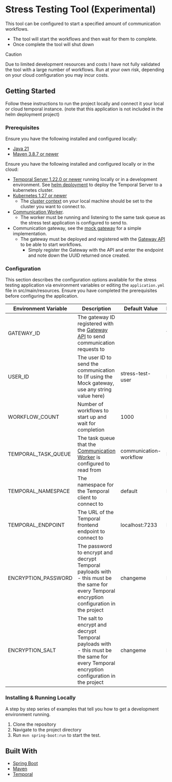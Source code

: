 # Stress Testing Tool (Experimental)

This tool can be configured to start a specified amount of communication workflows.
 - The tool will start the workflows and then wait for them to complete.
 - Once complete the tool will shut down 

> [!CAUTION]
> Due to limited development resources and costs I have not fully validated the tool with a large number of workflows. Run at your own risk, depending on your cloud configuration you may incur costs.

## Getting Started

Follow these instructions to run the project locally and connect it your local or cloud temporal instance. (note that this application is not included in the helm deployment project)

### Prerequisites

Ensure you have the following installed and configured locally:

- [Java 21](https://www.oracle.com/java/technologies/downloads/#java21)
- [Maven 3.8.7 or newer](https://maven.apache.org/download.cgi)

Ensure you have the following installed and configured locally or in the cloud:

- [Temporal Server 1.22.0 or newer](https://learn.temporal.io/getting_started/java/dev_environment/) running locally or in a development environment. See [helm deployment](../deployment/helm) to deploy the Temporal Server to a kubernetes cluster.
- [Kubernetes 1.27 or newer](https://kubernetes.io/releases/download/)
     - The [cluster context](https://kubernetes.io/docs/reference/kubectl/generated/kubectl_config/kubectl_config_set-context/) on your local machine should be set to the cluster you want to connect to.
- [Communication Worker](../communication-worker).
  - The worker must be running and listening to the same task queue as the stress test application is configured to send to.
- Communication gateway, see the [mock gateway](../mock-gateway) for a simple implementation.
  - The gateway must be deployed and registered with the [Gateway API](../gateway-api) to be able to start workflows.
    - Simply register the Gateway with the API and enter the endpoint and note down the UUID returned once created.

### Configuration

This section describes the configuration options available for the stress testing application via environment variables or editing the `application.yml` file in src/main/resources.
Ensure you have completed the prerequisites before configuring the application.

| Environment Variable | Description                                                                                                                                   | Default Value          | Required |
|----------------------|-----------------------------------------------------------------------------------------------------------------------------------------------|------------------------|----------|
| GATEWAY_ID           | The gateway ID registered with the [Gateway API](../gateway-api) to send communication requests to                                            |                        | Y        |
| USER_ID              | The user ID to send the communication to (If using the Mock gateway, use any string value here)                                               | stress-test-user       | N        |
| WORKFLOW_COUNT       | Number of workflows to start up and wait for completion                                                                                       | 1000                   | N        |
| TEMPORAL_TASK_QUEUE  | The task queue that the [Communication Worker](../communication-worker) is configured to read from                                            | communication-workflow | N        |
| TEMPORAL_NAMESPACE   | The namespace for the Temporal client to connect to                                                                                           | default                | N        |
| TEMPORAL_ENDPOINT    | The URL of the Temporal frontend endpoint to connect to                                                                                       | localhost:7233         | N        |
| ENCRYPTION_PASSWORD  | The password to encrypt and decrypt Temporal payloads with - this must be the same for every Temporal encryption configuration in the project | changeme               | N        |
| ENCRYPTION_SALT      | The salt to encrypt and decrypt Temporal payloads with - this must be the same for every Temporal encryption configuration in the project     | changeme               | N        |



### Installing & Running Locally

A step by step series of examples that tell you how to get a development environment running.

1. Clone the repository
2. Navigate to the project directory
3. Run `mvn spring-boot:run` to start the test.


## Built With
- [Spring Boot](https://spring.io/projects/spring-boot)
- [Maven](https://maven.apache.org/)
- [Temporal](https://temporal.io/)
